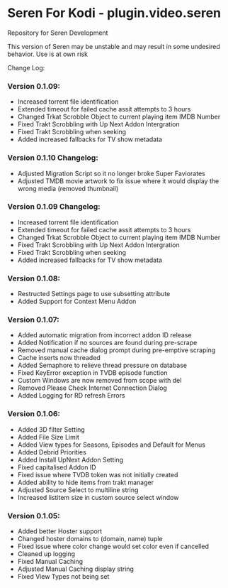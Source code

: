 # Seren For Kodi - plugin.video.seren
Repository for Seren Development

This version of Seren may be unstable and may result in some undesired behavior. Use is at own risk

Change Log:

### Version 0.1.09:
* Increased torrent file identification
* Extended timeout for failed cache assit attempts to 3 hours
* Changed Trkat Scrobble Object to current playing item IMDB Number
* Fixed Trakt Scrobbling with Up Next Addon Intergration
* Fixed Trakt Scrobbling when seeking
* Added increased fallbacks for TV show metadata

### Version 0.1.10 Changelog:
* Adjusted Migration Script so it no longer broke Super Faviorates
* Adjusted TMDB movie artwork to fix issue where it would display the wrong media (removed thumbnail)

### Version 0.1.09 Changelog:
* Increased torrent file identification
* Extended timeout for failed cache assit attempts to 3 hours
* Changed Trkat Scrobble Object to current playing item IMDB Number
* Fixed Trakt Scrobbling with Up Next Addon Intergration
* Fixed Trakt Scrobbling when seeking
* Added increased fallbacks for TV show metadata

### Version 0.1.08:
* Restructed Settings page to use subsetting attribute
* Added Support for Context Menu Addon

### Version 0.1.07:
* Added automatic migration from incorrect addon ID release
* Added Notification if no sources are found during pre-scrape
* Removed manual cache dialog prompt during pre-emptive scraping
* Cache inserts now threaded
* Added Semaphore to relieve thread pressure on database
* Fixed KeyError exception in TVDB episode function
* Custom Windows are now removed from scope with del
* Removed Please Check Internet Connection Dialog
* Added Logging for RD refresh Errors

### Version 0.1.06:
* Added 3D filter Setting
* Added File Size Limit
* Added View types for Seasons, Episodes and Default for Menus
* Added Debrid Priorities
* Added Install UpNext Addon Setting
* Fixed capitalised Addon ID
* Fixed issue where TVDB token was not initially created
* Added ability to hide items from trakt manager
* Adjusted Source Select to multiline string
* Increased listitem size in custom source select window

### Version 0.1.05:
* Added better Hoster support
* Changed hoster domains to (domain, name) tuple
* Fixed issue where color change would set color even if cancelled
* Cleaned up logging
* Fixed Manual Caching
* Adjusted Manual Caching display string
* Fixed View Types not being set


